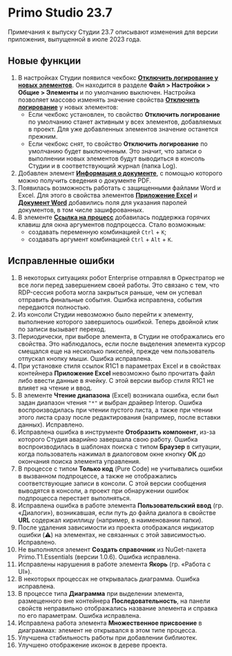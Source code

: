 # Primo Studio 23.7
Примечания к выпуску Студии 23.7 описывают изменения для версии приложения, выпущенной в июле 2023 года.

## Новые функции 
1. В настройках Студии появился чекбокс [**Отключить логирование у новых элементов**](https://docs.primo-rpa.ru/primo-rpa/primo-studio/settings#elementy). Он находится в разделе **Файл > Настройки > Общие > Элементы** и по умолчанию выключен. Настройка позволяет массово изменять значение свойства [**Отключить логирование**](https://docs.primo-rpa.ru/primo-rpa/primo-studio/process/elements#svoistva-elementa) у новых элементов:
   * Если чекбокс установлен, то свойство **Отключить логирование** по умолчанию станет активным у всех элементов, добавляемых в проект. Для уже добавленных элементов значение останется прежним.
   * Если чекбокс снят, то свойство **Отключить логирование** по умолчанию будет выключенным. Это значит, что записи о выполнении новых элементов будут выводиться в консоль Студии и в соответствующий журнал (папка Log). 
1. Добавлен элемент [**Информация о документе**](https://docs.primo-rpa.ru/primo-rpa/g_elements/el_basic/els_pdf/el_pdf_getinfo), с помощью которого можно получить сведения о документе PDF. 
1. Появилась возможность работать с защищенными файлами Word и Excel. Для этого в свойства элементов [**Приложение Excel**](https://docs.primo-rpa.ru/primo-rpa/g_elements/el_basic/els_excel/el_excel_app) и [**Документ Word**](https://docs.primo-rpa.ru/primo-rpa/g_elements/el_basic/els_word/el_word_app) добавились поля для указания паролей документов, в том числе зашифрованных.
1. В элементе [**Ссылка на процесс**](https://docs.primo-rpa.ru/primo-rpa/g_elements/el_basic/els_logic/el_logic_link) добавилась поддержка горячих клавиш для окна аргументов подпроцесса. Стало возможным:
   * создавать переменную комбинацией `Ctrl` + `K`;
   * создавать аргумент комбинацией `Ctrl` + `Alt` + `K`.

## Исправленные ошибки
1. В некоторых ситуациях робот Enterprise отправлял в Оркестратор не все логи перед завершением своей работы. Это связано с тем, что RDP-сессия робота могла закрыться раньше, чем он успевал отправить финальные события. Ошибка исправлена, события передаются полностью.
1. Из консоли Студии невозможно было перейти к элементу, выполнение которого завершилось ошибкой. Теперь двойной клик по записи вызывает переход.
1. Периодически, при выборе элемента, в Студии не отображались его свойства. Это наблюдалось, если после выделения элемента курсор смещался еще на несколько пикселей, прежде чем пользователь отпускал кнопку мыши. Ошибка исправлена.
1. При установке стиля ссылок R1C1 в параметрах Excel и в свойствах контейнера **Приложение Excel** невозможно было прочитать файл либо ввести данные в ячейку. С этой версии выбор стиля R1C1 не влияет на чтение и ввод. 
1. В элементе **Чтение диапазона** (Excel) возникала ошибка, если был задан диапазон чтения `"*"` и выбран драйвер Interop. Ошибка воспроизводилась при чтении пустого листа, а также при чтении этого листа сразу после редактирования (например, после вставки данных). Исправлено.
1. Исправлена ошибка в инструменте **Отобразить компонент**, из-за которого Студия аварийно завершала свою работу. Ошибка воспроизводилась в шаблонах поиска с типом **Браузер** в ситуации, когда пользователь нажимал в диалоговом окне кнопку **ОК** до окончания поиска элемента управления.
1. В процессе с типом **Только код** (Pure Code) не учитывались ошибки в вызванном подпроцессе, а также не отображались соответствующие записи в консоли. С этой версии сообщения выводятся в консоли, а проект при обнаружении ошибок подпроцесса перестает выполняться.
1. Исправлена ошибка в работе элемента **Пользовательский ввод** (гр. «Диалоги»), возникавшая, если путь до файла диалога в свойстве **URL** содержал кириллицу (например, в наименовании папки).
1. После удаления зависимости из проекта отображался индикатор ошибки (⚠️) на элементах, не связанных с этой зависимостью. Исправлено.
1. Не выполнялся элемент **Создать справочник** из NuGet-пакета Primo.T1.Essentials (версии 1.0.6). Ошибка исправлена.
1. Исправлены нарушения в работе элемента **Якорь** (гр. «Работа с UI»).
1. В некоторых процессах не открывалась диаграмма. Ошибка исправлена.
1. В процессе типа **Диаграмма** при выделении элемента, размещенного вне контейнера **Последовательность**, на панели свойств неправильно отображались название элемента и справка по его параметрам. Ошибка исправлена.
1. Исправлена работа элемента **Множественное присвоение** в диаграммах: элемент не открывался в этом типе процесса.
1. Улучшена стабильность работы при добавлении библиотек.
1. Улучшено отображение иконок в дереве проекта. 

